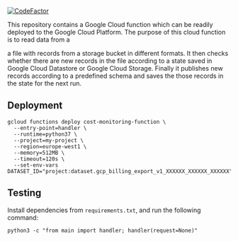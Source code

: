 [![CodeFactor](https://www.codefactor.io/repository/github/vwt-digital/dat-cost-control/badge)](https://www.codefactor.io/repository/github/vwt-digital/dat-cost-control)

This repository contains a Google Cloud function which can be readily deployed to the Google Cloud Platform. The purpose of this cloud function is to read data from a

a file with records from a storage bucket in different formats. It then checks whether there are new records in the file according to a state saved in Google Cloud Datastore or Google Cloud Storage. Finally it publishes new records according to a predefined schema and saves the those records in the state for the next run.

## Deployment

```
gcloud functions deploy cost-monitoring-function \
  --entry-point=handler \
  --runtime=python37 \
  --project=my-project \
  --region=europe-west1 \
  --memory=512MB \
  --timeout=120s \
  --set-env-vars DATASET_ID="project:dataset.gcp_billing_export_v1_XXXXXX_XXXXXX_XXXXXX"
```

## Testing

Install dependencies from `requirements.txt`, and run the following command:

```
python3 -c "from main import handler; handler(request=None)"
```
